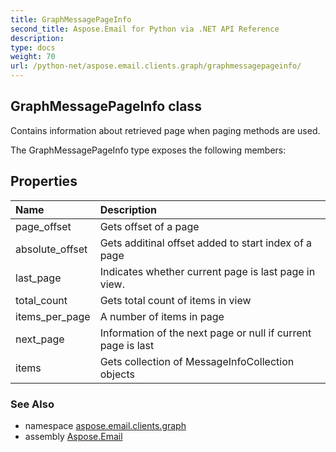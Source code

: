 ```yaml
---
title: GraphMessagePageInfo
second_title: Aspose.Email for Python via .NET API Reference
description: 
type: docs
weight: 70
url: /python-net/aspose.email.clients.graph/graphmessagepageinfo/
---
```


## GraphMessagePageInfo class

Contains information about retrieved page when paging methods are used.

The GraphMessagePageInfo type exposes the following members:
## Properties
| Name | Description |
| :- | :- |
|page_offset|Gets offset of a page|
|absolute_offset|Gets additinal offset added to start index of a page|
|last_page|Indicates whether current page is last page in view.|
|total_count|Gets total count of items in view|
|items_per_page|A number of items in page|
|next_page|Information of the next page or null if current page is last|
|items|Gets collection of MessageInfoCollection objects|

### See Also

* namespace [aspose.email.clients.graph](/email/python-net/aspose.email.clients.graph/)
* assembly [Aspose.Email](/email/python-net/)

